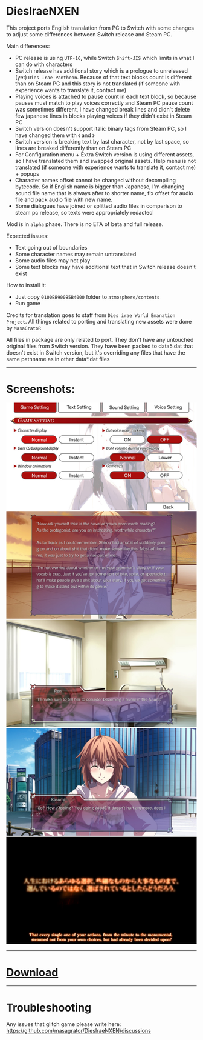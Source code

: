 # DiesIraeNXEN

This project ports English translation from PC to Switch with some changes to adjust some differences between Switch release and Steam PC.

Main differences:
- PC release is using `UTF-16`, while Switch `Shift-JIS` which limits in what I can do with characters
- Switch release has additional story which is a prologue to unreleased (yet) `Dies Irae Pantheon`. Because of that text blocks count is different than on Steam PC and this story is not translated (if someone with experience wants to translate it, contact me)
- Playing voices is attached to pause count in each text block, so because pauses must match to play voices correctly and Steam PC pause count was sometimes different, I have changed break lines and didn't delete few japanese lines in blocks playing voices if they didn't exist in Steam PC
- Switch version doesn't support italic binary tags from Steam PC, so I have changed them with `《` and `》`
- Switch version is breaking text by last character, not by last space, so lines are breaked differently than on Steam PC
- For Configuration menu + Extra Switch version is using different assets, so I have translated them and swapped original assets. Help menu is not translated (if someone with experience wants to translate it, contact me) + popups
- Character names offset cannot be changed without decompiling bytecode. So if English name is bigger than Japanese, I'm changing sound file name that is always after to shorter name, fix offset for audio file and pack audio file with new name.
- Some dialogues have joined or splitted audio files in comparison to steam pc release, so texts were appropriately redacted

Mod is in `alpha` phase. There is no ETA of beta and full release.

Expected issues:
- Text going out of boundaries
- Some character names may remain untranslated
- Some audio files may not play
- Some text blocks may have additional text that in Switch release doesn't exist

How to install it:
- Just copy `0100BB900B5B4000` folder to `atmosphere/contents`
- Run game

Credits for translation goes to staff from `Dies irae World Emanation Project`.
All things related to porting and translating new assets were done by `MasaGratoR`

All files in package are only related to port. They don't have any untouched original files from Switch version. They have been packed to data5.dat that doesn't exist in Switch version, but it's overriding any files that have the same pathname as in other data*.dat files

---

# Screenshots:

![Config](https://github.com/masagrator/DiesIraeNXEN/raw/main/Images/2020122717575200-88DABD6BF029E4019C69DC28281AC19B.jpg)
![SCR1](https://github.com/masagrator/DiesIraeNXEN/raw/main/Images/2020122717585500-88DABD6BF029E4019C69DC28281AC19B.jpg)
![SCR2](https://github.com/masagrator/DiesIraeNXEN/raw/main/Images/2020122717590700-88DABD6BF029E4019C69DC28281AC19B.jpg)
![SCR3](https://github.com/masagrator/DiesIraeNXEN/raw/main/Images/2020122717591900-88DABD6BF029E4019C69DC28281AC19B.jpg)
![SCR4](https://github.com/masagrator/DiesIraeNXEN/raw/main/Images/2020122718005000-88DABD6BF029E4019C69DC28281AC19B.jpg)

---

# [Download](https://drive.google.com/file/d/1X2ayeIGz9NOLdtGg23SQuMnaUdbZ3SHk/view?usp=sharing)

---

# Troubleshooting

Any issues that glitch game please write here:
https://github.com/masagrator/DiesIraeNXEN/discussions
